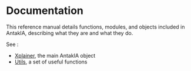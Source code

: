 # Documentation

This reference manual details functions, modules, and objects included in AntakIA, describing what they are and what they do.

See :

* [Xplainer](xplainer.md), the main AntakIA object
* [Utils](utils.md), a set of useful functions